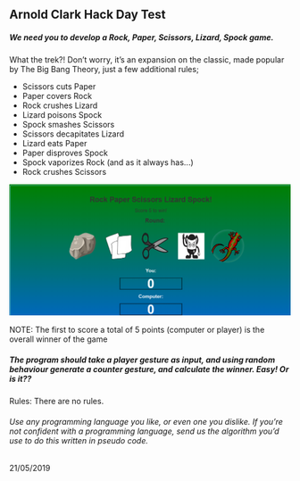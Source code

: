 ## Arnold Clark Hack Day Test

##### We need you to develop a Rock, Paper, Scissors, Lizard, Spock game.

What the trek?! Don’t worry, it’s an expansion on the classic, made popular by
The Big Bang Theory, just a few additional rules;

* Scissors cuts Paper
* Paper covers Rock
* Rock crushes Lizard
* Lizard poisons Spock
* Spock smashes Scissors
* Scissors decapitates Lizard
* Lizard eats Paper
* Paper disproves Spock
* Spock vaporizes Rock
(and as it always has...)
* Rock crushes Scissors

![alt text](rpsls.png 'height=20px ' )

NOTE: The first to score a total of 5 points (computer or player) is the overall winner of the game

<h5> The program should take a player gesture as input, and using random behaviour generate a counter gesture, and calculate the winner. Easy! Or is it??</h5> Rules: There are no rules.

<h6>Use any programming language you like, or even one you dislike. If you’re not
confident with a programming language, send us the algorithm you’d use to do
this written in pseudo code.</h6>



21/05/2019
